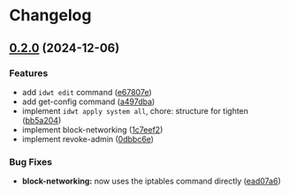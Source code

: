 # Changelog

## [0.2.0](https://github.com/noahdotpy/idwt-rs/compare/v0.1.0...v0.2.0) (2024-12-06)


### Features

* add `idwt edit` command ([e67807e](https://github.com/noahdotpy/idwt-rs/commit/e67807eb5dae39af19aad17d40f49c43c77ec9ee))
* add get-config command ([a497dba](https://github.com/noahdotpy/idwt-rs/commit/a497dba2e12ee73479d7966131fe7b555fdd1007))
* implement `idwt apply system all`, chore: structure for tighten ([bb5a204](https://github.com/noahdotpy/idwt-rs/commit/bb5a204e93dee41533f08201a80f0e0a5749518c))
* implement block-networking ([1c7eef2](https://github.com/noahdotpy/idwt-rs/commit/1c7eef26b0000c469214810a0f8ba49db14b444e))
* implement revoke-admin ([0dbbc6e](https://github.com/noahdotpy/idwt-rs/commit/0dbbc6e590966d5192302c616c5ffd84fb595cca))


### Bug Fixes

* **block-networking:** now uses the iptables command directly ([ead07a6](https://github.com/noahdotpy/idwt-rs/commit/ead07a6bc2b6fc8745af543086b99404ba247a90))
